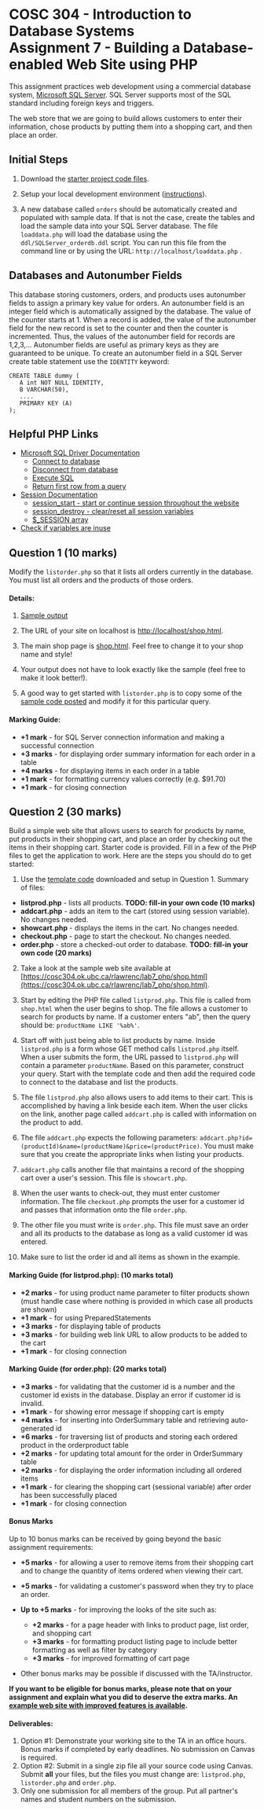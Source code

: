 # COSC 304 - Introduction to Database Systems<br>Assignment 7 - Building a Database-enabled Web Site using PHP

This assignment practices web development using a commercial database system, [Microsoft SQL Server](https://www.microsoft.com/en-ca/sql-server). SQL Server supports most of the SQL standard including foreign keys and triggers.</p>

The web store that we are going to build allows customers to enter their information, chose products by putting them into a shopping cart, and then place an order.

## Initial Steps

1. Download the [starter project code files](304_lab7_starter_php.zip). 

2. Setup your local development environment ([instructions](setup/)). 

3. A new database called `orders` should be automatically created and populated with sample data. If that is not the case, create the tables and load the sample data into your SQL Server database.  The file `loaddata.php` will load the database using the `ddl/SQLServer_orderdb.ddl` script. You can run this file from the command line or by using the URL: `http://localhost/loaddata.php` .

## Databases and Autonumber Fields

This database storing customers, orders, and products uses autonumber fields to assign a primary key value for orders.  An autonumber field is an integer field which is automatically assigned by the database.  The value of the counter starts at 1.  When a record is added, the value of the autonumber field for the new record is set to the counter and then the counter is incremented.  Thus, the values of the autonumber field for records are 1,2,3,...  Autonumber fields are useful as primary keys as they are guaranteed to be unique.  To create an autonumber field in a SQL Server create table statement use the `IDENTITY` keyword: 

```
CREATE TABLE dummy (
   A int NOT NULL IDENTITY,
   B VARCHAR(50),
   ....
   PRIMARY KEY (A)
);
```
## Helpful PHP Links

- [Microsoft SQL Driver Documentation](http://php.net/manual/en/book.sqlsrv.php)
	- [Connect to database](http://php.net/manual/en/function.sqlsrv-connect.php)
	- [Disconnect from database](http://php.net/manual/en/function.sqlsrv-close.php)
	- [Execute SQL](http://php.net/manual/en/function.sqlsrv-query.php)
	- [Return first row from a query](http://php.net/manual/en/function.sqlsrv-fetch-array.php)
- [Session Documentation](http://php.net/manual/en/book.session.php)
	- [session_start - start or continue session throughout the website](http://php.net/manual/en/function.session-start.php)
	- [session_destroy - clear/reset all session variables](http://php.net/manual/en/function.session-destroy.php)
	- [$_SESSION array](http://php.net/manual/en/reserved.variables.session.php)
- [Check if variables are inuse](http://php.net/manual/en/function.isset.php)

## Question 1 (10 marks)

Modify the `listorder.php` so that it lists all orders currently in the database. You must list all orders and the products of those orders.

#### Details:

1. [Sample output](https://cosc304.ok.ubc.ca/rlawrenc/lab7_php/listorder.php)

2. The URL of your site on localhost is [http://localhost/shop.html](http://localhost/shop.html).

3. The main shop page is [shop.html](http://localhost/shop.html).  Feel free to change it to your shop name and style!

4. Your output does not have to look exactly like the sample (feel free to make it look better!).

5. A good way to get started with `listorder.php` is to copy some of the [sample code posted](../code/QuerySQLServer.php) and modify it for this particular query.


#### Marking Guide:

- **+1 mark** - for SQL Server connection information and making a successful connection
- **+3 marks** - for displaying order summary information for each order in a table
- **+4 marks** - for displaying items in each order in a table
- **+1 mark** - for formatting currency values correctly (e.g. $91.70)
- **+1 mark** - for closing connection 

## Question 2 (30 marks)

Build a simple web site that allows users to search for products by name, put products in their shopping cart, and place an order by checking out the items in their shopping cart. Starter code is provided. Fill in a few of the PHP files to get the application to work.  Here are the steps you should do to get started:

1. Use the [template code](304_lab7_starter_php.zip) downloaded and setup in Question 1. Summary of files:

- **listprod.php** - lists all products.  **TODO: fill-in your own code (10 marks)**
- **addcart.php** - adds an item to the cart (stored using session variable).  No changes needed.
- **showcart.php** - displays the items in the cart.  No changes needed.
- **checkout.php** - page to start the checkout.  No changes needed.
- **order.php** - store a checked-out order to database. **TODO: fill-in your own code (20 marks)**

2. Take a look at the sample web site available at [https://cosc304.ok.ubc.ca/rlawrenc/lab7_php/shop.html](https://cosc304.ok.ubc.ca/rlawrenc/lab7_php/shop.html).

3. Start by editing the PHP file called `listprod.php`.  This file is called from `shop.html` when the user begins to shop.  The file allows a customer to search for products by name.  If a customer enters "ab", then the query should be: `productName LIKE '%ab%'`.

4. Start off with just being able to list products by name.  Inside `listprod.php` is a form whose GET method calls `listprod.php` itself.  When a user submits the form, the URL passed to `listprod.php` will contain a parameter `productName`.  Based on this parameter, construct your query. Start with the template code and then add the required code to connect to the database and list the products.

5. The file `listprod.php` also allows users to add items to their cart. This is accomplished by having a link beside each item. When the user clicks on the link, another page called `addcart.php` is called with information on the product to add.

6. The file `addcart.php` expects the following parameters: `addcart.php?id=(productId)&name=(productName)&price=(productPrice)`.  You must make sure that you create the appropriate links when listing your products.

7. `addcart.php` calls another file that maintains a record of the shopping cart over a user's session.  This file is `showcart.php`.

8. When the user wants to check-out, they must enter customer information.  The file `checkout.php` prompts the user for a customer id and passes that information onto the file `order.php`.

9. The other file you must write is `order.php`. This file must save an order and all its products to the database as long as a valid customer id was entered.

10. Make sure to list the order id and all items as shown in the example.


#### Marking Guide (for listprod.php): (10 marks total)

- **+2 marks** - for using product name parameter to filter products shown (must handle case where nothing is provided in which case all products are shown)
- **+1 mark** - for using PreparedStatements
- **+3 marks** - for displaying table of products
- **+3 marks** - for building web link URL to allow products to be added to the cart
- **+1 mark** - for closing connection

#### Marking Guide (for order.php): (20 marks total)

- **+3 marks** - for validating that the customer id is a number and the customer id exists in the database. Display an error if customer id is invalid.
- **+1 mark** - for showing error message if shopping cart is empty
- **+4 marks** - for inserting into OrderSummary table and retrieving auto-generated id
- **+6 marks** - for traversing list of products and storing each ordered product in the orderproduct table
- **+2 marks** - for updating total amount for the order in OrderSummary table
- **+2 marks** - for displaying the order information including all ordered items
- **+1 mark** - for clearing the shopping cart (sessional variable) after order has been successfully placed
- **+1 mark** - for closing connection


#### Bonus Marks

Up to 10 bonus marks can be received by going beyond the basic assignment requirements:

- **+5 marks** - for allowing a user to remove items from their shopping cart and to change the quantity of items ordered when viewing their cart.
- **+5 marks** - for validating a customer's password when they try to place an order.
- **Up to +5 marks** - for improving the looks of the site such as:
	- **+2 marks** - for a page header with links to product page, list order, and shopping cart
	- **+3 marks** - for formatting product listing page to include better formatting as well as filter by category	
	- **+3 marks** - for improved formatting of cart page		

- Other bonus marks may be possible if discussed with the TA/instructor.

**If you want to be eligible for bonus marks, please note that on your assignment and explain what you did to deserve the extra marks.  An [example web site with improved features is available](https://cosc304.ok.ubc.ca/rlawrenc/tomcat/Lab7/bonus/shop.html).**

#### Deliverables:

1. Option #1: Demonstrate your working site to the TA in an office hours. Bonus marks if completed by early deadlines. No submission on Canvas is required.
2. Option #2: Submit in a single zip file all your source code using Canvas. Submit **all** your files, but the files you must change are: `listprod.php`, `listorder.php` and `order.php`.
3. Only one submission for all members of the group. Put all partner's names and student numbers on the submission.
